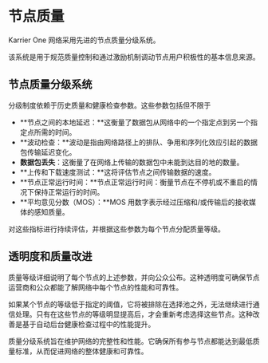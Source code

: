 # 节点质量

Karrier One 网络采用先进的节点质量分级系统。

该系统是用于规范质量控制和通过激励机制调动节点用户积极性的基本信息来源。

## 节点质量分级系统

分级制度依赖于历史质量和健康检查参数。这些参数包括但不限于

* **节点之间的本地延迟：**这衡量了数据包从网络中的一个指定点到另一个指定点所需的时间。
* **波动检查：**波动是指由网络路径上的排队、争用和序列化效应引起的数据包传输延迟变化。
* **数据包丢失**：这衡量了在网络上传输的数据包中未能到达目的地的数量。
* **上传和下载速度测试：**这将评估节点之间传输数据的速度。
* **节点正常运行时间：**节点正常运行时间：衡量节点在不停机或不重启的情况下保持正常运行的时间。
* **平均意见分数（MOS）：**MOS 用数字表示经过压缩和/或传输后的接收媒体的感知质量。

对这些指标进行持续评估，并根据这些参数为每个节点分配质量等级。

## 透明度和质量改进

质量等级详细说明了每个节点的上述参数，并向公众公布。这种透明度可确保节点运营商和公众都能了解网络中每个节点的性能和可靠性。

如果某个节点的等级低于指定的阈值，它将被排除在选择池之外，无法继续进行通信处理。只有在这些节点的等级明显提高后，才会重新考虑选择这些节点。这种改善是基于自动后台健康检查过程中的性能提升。

质量分级系统旨在维护网络的完整性和性能。它确保所有参与节点都能达到最低质量标准，从而促进网络的整体健康和可靠性。
